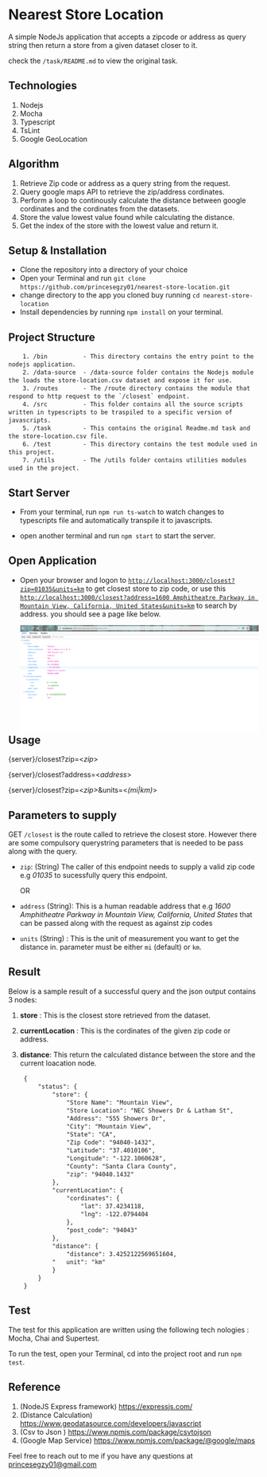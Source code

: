 # Nearest Store Location

A simple NodeJs application that accepts a zipcode or address as query string then return a store from a given dataset closer to it.

check the `/task/README.md` to view the original task.

## Technologies
1. Nodejs
2. Mocha
3. Typescript
4. TsLint
5. Google GeoLocation

## Algorithm
1. Retrieve Zip code or address as a query string from the request.
2. Query google maps API to retrieve the zip/address cordinates.
3. Perform a loop to continously calculate the distance between google cordinates and the cordinates from the datasets.
4. Store the value lowest value found while calculating the distance.
5. Get the index of the store with the lowest value and return it.

##  Setup & Installation
- Clone the repository into a directory of your choice
- Open your Terminal and run `git clone https://github.com/princesegzy01/nearest-store-location.git`
- change directory to the app you cloned buy running `cd nearest-store-location`
- Install dependencies by running `npm install` on your terminal.

## Project Structure
	    1. /bin          - This directory contains the entry point to the nodejs application.
	    2. /data-source  - /data-source folder contains the Nodejs module the loads the store-location.csv dataset and expose it for use.
	    3. /routes       - The /route directory contains the module that respond to http request to the `/closest` endpoint.  
	    4. /src          - This folder contains all the source scripts written in typescripts to be traspiled to a specific version of javascripts. 
	    5. /task 	     - This contains the original Readme.md task and the store-location.csv file. 
	    6. /test 	     - This directory contains the test module used in this project.
	    7. /utils        - The /utils folder contains utilities modules used in the project.

## Start Server
- From your terminal, run  `npm run ts-watch` to watch changes to typescripts file and automatically transpile it to javascripts.

- open another terminal and run `npm start` to start the server.

## Open Application
- Open your browser and logon to [`http://localhost:3000/closest?zip=01035&units=km`](http://localhost:3000/closest?zip=01035&units=km) to get closest store to zip code, or use this [`http://localhost:3000/closest?address=1600 Amphitheatre Parkway in Mountain View, California, United States&units=km`](http://localhost:3000/closest?address=1600%20Amphitheatre%20Parkway%20in%20Mountain%20View,%20California,%20United%20States&units=km) to search by address. you should see a page like below.


    <img src="result_image.png"
        alt="Markdown Monster icon"
        style="float: left; margin-right: 10px;" />

## Usage
  {server}/closest?zip=<*zip*>

  {server}/closest?address=<*address*>

  {server}/closest?zip=<*zip*>&units=<*(mi|km)*>


## Parameters to supply
GET `/closest` is the route called to retrieve the closest store. However there are some compulsory querystring parameters that is needed to be pass along with the query.

- `zip`: (String) The caller of this endpoint needs to supply a valid zip code e.g *01035* to sucessfully query this endpoint.

    OR

- `address` (String): This is a  human readable address that e.g *1600 Amphitheatre Parkway in Mountain View, California, United States* that can be passed along with the request as against zip codes



- `units` (String) : This is the unit of measurement you want to get the distance in. parameter must be either `mi` (default) or `km`.

## Result

Below is a sample result of a successful query and the json output contains 3 nodes:
1. **store** : This is the closest store retrieved from the dataset.
2. **currentLocation** : This is the cordinates of the given zip code or address.
3. **distance**: This return the calculated distance between the store and the current loacation node.

        {
            "status": {
                "store": {
                    "Store Name": "Mountain View",
                    "Store Location": "NEC Showers Dr & Latham St",
                    "Address": "555 Showers Dr",
                    "City": "Mountain View",
                    "State": "CA",
                    "Zip Code": "94040-1432",
                    "Latitude": "37.4010106",
                    "Longitude": "-122.1060628",
                    "County": "Santa Clara County",
                    "zip": "94040.1432"
                },
                "currentLocation": {
                    "cordinates": {
                        "lat": 37.4234118,
                        "lng": -122.0794404
                    },
                    "post_code": "94043"
                },
                "distance": {
                    "distance": 3.4252122569651604,
                "   unit": "km"
                }
            }
        }	
    
## Test

The test for this application are written using the following tech nologies : Mocha, Chai and Supertest.

To run the test, open your Terminal, cd into the project root and run  `npm test`.


## Reference
1. (NodeJS Express framework) https://expressjs.com/
2. (Distance Calculation)  https://www.geodatasource.com/developers/javascript
3. (Csv to Json ) https://www.npmjs.com/package/csvtojson
4. (Google Map Service) https://www.npmjs.com/package/@google/maps


Feel free to reach out to me if you have any questions at princesegzy01@gmail.com